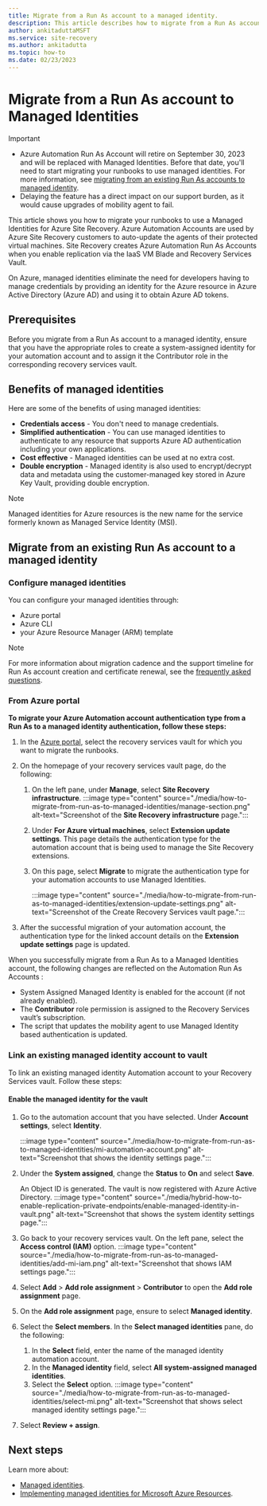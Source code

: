 ```yaml
---
title: Migrate from a Run As account to a managed identity.
description: This article describes how to migrate from a Run As account to a managed identity in Azure Site Recovery.
author: ankitaduttaMSFT
ms.service: site-recovery
ms.author: ankitadutta
ms.topic: how-to 
ms.date: 02/23/2023
---
```


# Migrate from a Run As account to Managed Identities 

> [!IMPORTANT]
> - Azure Automation Run As Account will retire on September 30, 2023 and will be replaced with Managed Identities. Before that date, you'll need to start migrating your runbooks to use managed identities. For more information, see [migrating from an existing Run As accounts to managed identity](/articles/automation/automation-managed-identity-faq.md).
> - Delaying the feature has a direct impact on our support burden, as it would cause upgrades of mobility agent to fail.

This article shows you how to migrate your runbooks to use a Managed Identities for Azure Site Recovery. Azure Automation Accounts are used by Azure Site Recovery customers to auto-update the agents of their protected virtual machines. Site Recovery creates Azure Automation Run As Accounts when you enable replication via the IaaS VM Blade and Recovery Services Vault. 

On Azure, managed identities eliminate the need for developers having to manage credentials by providing an identity for the Azure resource in Azure Active Directory (Azure AD) and using it to obtain Azure AD tokens. 

## Prerequisites

Before you migrate from a Run As account to a managed identity, ensure that you have the appropriate roles to create a system-assigned identity for your automation account and to assign it the Contributor role in the corresponding recovery services vault.

## Benefits of managed identities

Here are some of the benefits of using managed identities:

- **Credentials access** - You don't need to manage credentials.
- **Simplified authentication** - You can use managed identities to authenticate to any resource that supports Azure AD authentication including your own applications.
- **Cost effective** - Managed identities can be used at no extra cost.
-  **Double encryption** - Managed identity is also used to encrypt/decrypt data and metadata using the customer-managed key stored in Azure Key Vault, providing double encryption.

> [!NOTE]
> Managed identities for Azure resources is the new name for the service formerly known as Managed Service Identity (MSI).

## Migrate from an existing Run As account to a managed identity
 
### Configure managed identities 

You can configure your managed identities through:

- Azure portal
- Azure CLI
- your Azure Resource Manager (ARM) template

> [!NOTE]
> For more information about migration cadence and the support timeline for Run As account creation and certificate renewal, see the [frequently asked questions](../automation/automation-managed-identity-faq.md).


### From Azure portal

**To migrate your Azure Automation account authentication type from a Run As to a managed identity authentication, follow these steps:**

1. In the [Azure portal](https://portal.azure.com), select the recovery services vault for which you want to migrate the runbooks.

1. On the homepage of your recovery services vault page, do the following:
    1. On the left pane, under **Manage**, select **Site Recovery infrastructure**.
        :::image type="content" source="./media/how-to-migrate-from-run-as-to-managed-identities/manage-section.png" alt-text="Screenshot of the **Site Recovery infrastructure** page.":::
    1. Under **For Azure virtual machines**, select **Extension update settings**.
     This page details the authentication type for the automation account that is being used to manage the Site Recovery extensions.

    1. On this page, select **Migrate** to migrate the authentication type for your automation accounts to use Managed Identities. 
        
        :::image type="content" source="./media/how-to-migrate-from-run-as-to-managed-identities/extension-update-settings.png" alt-text="Screenshot of the Create Recovery Services vault page.":::

1. After the successful migration of your automation account, the authentication type for the linked account details on the **Extension update settings** page is updated.

When you successfully migrate from a Run As to a Managed Identities account, the following changes are reflected on the Automation Run As Accounts :

-	System Assigned Managed Identity is enabled for the account (if not already enabled).
-	The **Contributor** role permission is  assigned to the Recovery Services vault’s subscription.
-	The script that updates the mobility agent to use Managed Identity based authentication is updated.


### Link an existing managed identity account to vault

To link an existing managed identity Automation account to your Recovery Services vault. Follow these steps:

#### Enable the managed identity for the vault

1. Go to the automation account that you have selected. Under **Account settings**, select **Identity**.

   :::image type="content" source="./media/how-to-migrate-from-run-as-to-managed-identities/mi-automation-account.png" alt-text="Screenshot that shows the identity settings page.":::

1. Under the **System assigned**, change the **Status** to **On** and select **Save**.

   An Object ID is generated. The vault is now registered with Azure Active
   Directory.
    :::image type="content" source="./media/hybrid-how-to-enable-replication-private-endpoints/enable-managed-identity-in-vault.png" alt-text="Screenshot that shows the system identity settings page.":::

1. Go back to your recovery services vault. On the left pane, select the **Access control (IAM)** option.
    :::image type="content" source="./media/how-to-migrate-from-run-as-to-managed-identities/add-mi-iam.png" alt-text="Screenshot that shows IAM settings page.":::
1. Select **Add** > **Add role assignment** > **Contributor** to open the **Add role assignment** page.
1. On the **Add role assignment** page, ensure to select **Managed identity**.
1. Select the **Select members**. In the **Select managed identities** pane, do the following:
    1. In the **Select** field, enter the name of the managed identity automation account.
    1. In the **Managed identity** field, select **All system-assigned managed identities**.
    1. Select the **Select** option.
        :::image type="content" source="./media/how-to-migrate-from-run-as-to-managed-identities/select-mi.png" alt-text="Screenshot that shows select managed identity settings page.":::
1. Select **Review + assign**.



## Next steps

Learn more about:
- [Managed identities](/articles/active-directory/managed-identities-azure-resources/overview.md).
- [Implementing managed identities for Microsoft Azure Resources](https://www.pluralsight.com/courses/microsoft-azure-resources-managed-identities-implementing).

